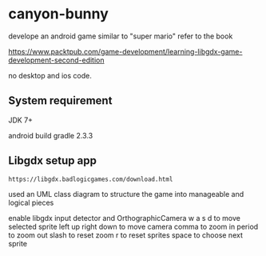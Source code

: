 # canyon-bunny

develope an android game similar to "super mario" refer to the book 

https://www.packtpub.com/game-development/learning-libgdx-game-development-second-edition

no desktop and ios code.

## System requirement
 JDK 7+
 
 android build gradle 2.3.3

## Libgdx setup app
    https://libgdx.badlogicgames.com/download.html
    
used an UML class diagram to structure the game into manageable and logical pieces

enable libgdx input detector and OrthographicCamera
 w a s d to move selected sprite
 left up right down to move camera
 comma to zoom in
 period to zoom out
 slash to reset zoom
 r to reset sprites
 space to choose next sprite

